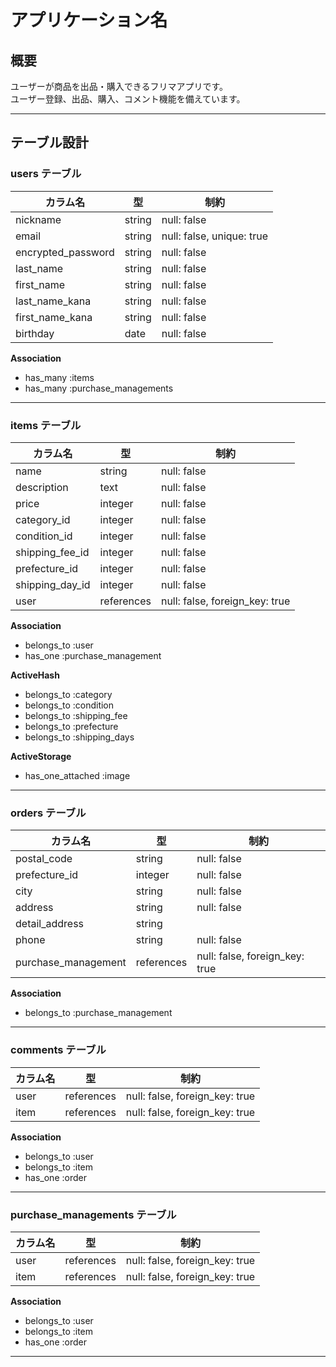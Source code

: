 # アプリケーション名

## 概要
ユーザーが商品を出品・購入できるフリマアプリです。  
ユーザー登録、出品、購入、コメント機能を備えています。

---

## テーブル設計

### users テーブル

| カラム名 | 型 | 制約 |
|-----------|------|------------|
| nickname | string | null: false |
| email | string | null: false, unique: true |
| encrypted_password | string | null: false |
| last_name | string | null: false |
| first_name | string | null: false |
| last_name_kana | string | null: false |
| first_name_kana | string | null: false |
| birthday | date | null: false |

**Association**
- has_many :items  
- has_many :purchase_managements  

---

### items テーブル

| カラム名 | 型 | 制約 |
|-----------|------|------------|
| name | string | null: false |
| description | text | null: false |
| price | integer | null: false |
| category_id | integer | null: false |
| condition_id | integer | null: false |
| shipping_fee_id | integer | null: false |
| prefecture_id | integer | null: false |
| shipping_day_id | integer | null: false |
| user | references | null: false, foreign_key: true |

**Association**
- belongs_to :user  
- has_one :purchase_management  

**ActiveHash**
- belongs_to :category  
- belongs_to :condition  
- belongs_to :shipping_fee  
- belongs_to :prefecture  
- belongs_to :shipping_days  

**ActiveStorage**
- has_one_attached :image  

---

### orders テーブル

| カラム名 | 型 | 制約 |
|-----------|------|------------|
| postal_code | string | null: false |
| prefecture_id | integer | null: false |
| city | string | null: false |
| address | string | null: false |
| detail_address | string |  |
| phone | string | null: false |
| purchase_management | references | null: false, foreign_key: true |

**Association**
- belongs_to :purchase_management  

---

### comments テーブル

| カラム名 | 型 | 制約 |
|-----------|------|------------|
| user | references | null: false, foreign_key: true |
| item | references | null: false, foreign_key: true |

**Association**
- belongs_to :user  
- belongs_to :item  
- has_one :order  

---

### purchase_managements テーブル

| カラム名 | 型 | 制約 |
|-----------|------|------------|
| user | references | null: false, foreign_key: true |
| item | references | null: false, foreign_key: true |

**Association**
- belongs_to :user  
- belongs_to :item  
- has_one :order  

---
